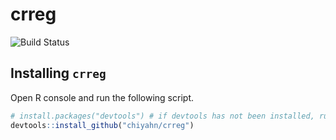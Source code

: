 # crreg

![Build Status](https://travis-ci.com/chiyahn/crreg.svg?token=8UzquqsERVnpPhmVsamP&branch=master)

Installing `crreg`
------------

Open R console and run the following script.
``` r
# install.packages("devtools") # if devtools has not been installed, run this line.
devtools::install_github("chiyahn/crreg")
```